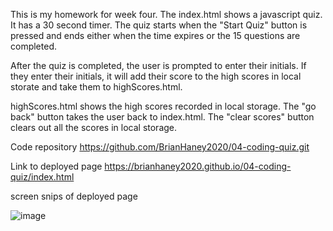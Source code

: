 This is my homework for week four.
The index.html shows a javascript quiz.  It has a 30 second timer.
The quiz starts when the "Start Quiz" button is pressed and ends
either when the time expires or the 15 questions are completed.

After the quiz is completed, the user is prompted to enter their initials.
If they enter their initials, it will add their score to the high scores in local storate and take them to highScores.html.

highScores.html shows the high scores recorded in local storage.
The "go back" button takes the user back to index.html.
The "clear scores" button clears out all the scores in local storage.

Code repository
https://github.com/BrianHaney2020/04-coding-quiz.git

Link to deployed page
https://brianhaney2020.github.io/04-coding-quiz/index.html

screen snips of deployed page

![image](https://user-images.githubusercontent.com/76619826/111882926-ae71ff80-898e-11eb-9c25-01abf46d307a.png)




